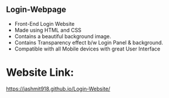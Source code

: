 ## Login-Webpage
- Front-End Login Website
- Made using HTML and CSS
- Contains a beautiful background image.
- Contains Transparency effect b/w Login Panel & background.
- Compatible with all Mobile devices with great User Interface

# Website Link:
https://jashmit918.github.io/Login-Website/
